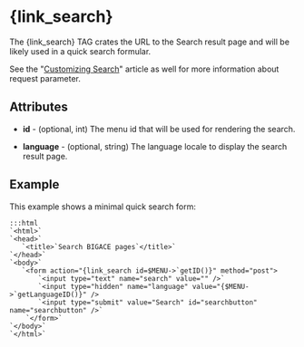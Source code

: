 # {link_search}

The {link_search} TAG crates the URL to the Search result page and will be likely used in a quick search formular.

See the "[Customizing Search](bigace/administration/search)" article as well for more information about request parameter.

## Attributes


*  **id** - (optional, int)
    The menu id that will be used for rendering the search.

*  **language** - (optional, string)
    The language locale to display the search result page.

## Example

This example shows a minimal quick search form:

	:::html
	`<html>`
	`<head>`
	   `<title>`Search BIGACE pages`</title>`
	`</head>`
	`<body>`
	   `<form action="{link_search id=$MENU->`getID()}" method="post">
	       `<input type="text" name="search" value="" />`
	       `<input type="hidden" name="language" value="{$MENU->`getLanguageID()}" />
	       `<input type="submit" value="Search" id="searchbutton" name="searchbutton" />`
	    `</form>`
	`</body>`
	`</html>`

